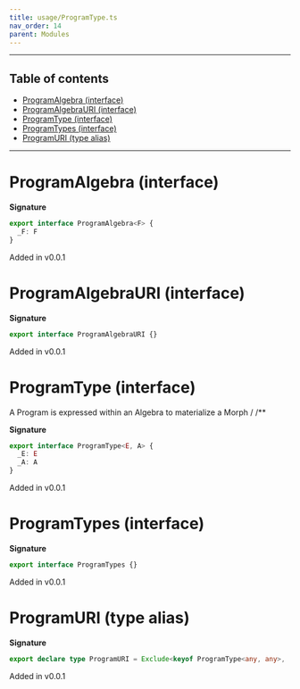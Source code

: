 ```yaml
---
title: usage/ProgramType.ts
nav_order: 14
parent: Modules
---
```


---

<h2 class="text-delta">Table of contents</h2>

- [ProgramAlgebra (interface)](#programalgebra-interface)
- [ProgramAlgebraURI (interface)](#programalgebrauri-interface)
- [ProgramType (interface)](#programtype-interface)
- [ProgramTypes (interface)](#programtypes-interface)
- [ProgramURI (type alias)](#programuri-type-alias)

---

# ProgramAlgebra (interface)

**Signature**

```ts
export interface ProgramAlgebra<F> {
  _F: F
}
```

Added in v0.0.1

# ProgramAlgebraURI (interface)

**Signature**

```ts
export interface ProgramAlgebraURI {}
```

Added in v0.0.1

# ProgramType (interface)

A Program is expressed within an Algebra to materialize a Morph
/
/\*\*

**Signature**

```ts
export interface ProgramType<E, A> {
  _E: E
  _A: A
}
```

Added in v0.0.1

# ProgramTypes (interface)

**Signature**

```ts
export interface ProgramTypes {}
```

Added in v0.0.1

# ProgramURI (type alias)

**Signature**

```ts
export declare type ProgramURI = Exclude<keyof ProgramType<any, any>, '_E' | '_A'>
```

Added in v0.0.1
